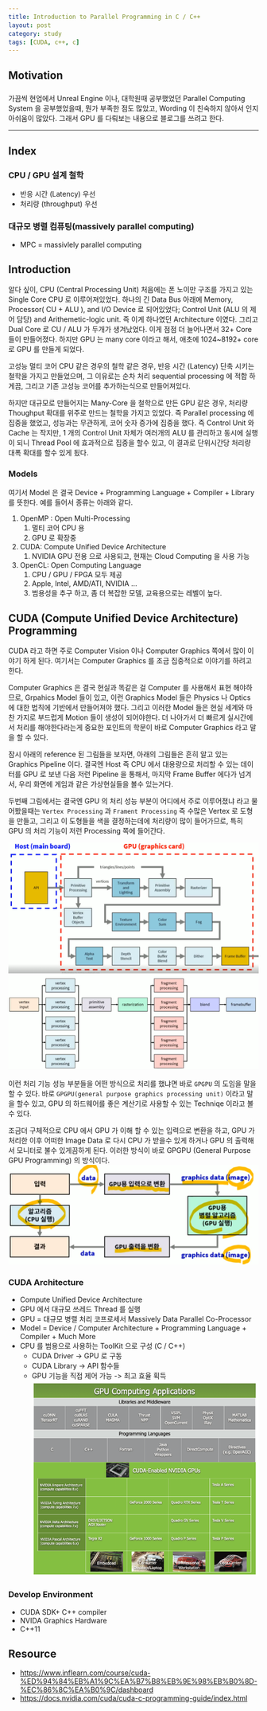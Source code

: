 ```yaml
---
title: Introduction to Parallel Programming in C / C++
layout: post
category: study
tags: [CUDA, c++, c]
---
```


## Motivation
###
가끔씩 현업에서 Unreal Engine 이나, 대학원때 공부했었던 Parallel Computing System 을 공부했었을때, 뭔가 부족한 점도 많았고, Wording 이 친숙하지 않아서 인지 아쉬움이 많았다. 그래서 GPU 를 다뤄보는 내용으로 블로그를 쓰려고 한다.

---
## Index

### CPU / GPU 설계 철학

* 반응 시간 (Latency) 우선
* 처리량 (throughput) 우선

### 대규모 병렬 컴퓨팅(massively parallel computing)

* MPC = massivlely parallel computing

## Introduction

알다 싶이, CPU (Central Processing Unit) 처음에는 폰 노이만 구조를 가지고 있는 Single Core CPU 로 이루어져있었다. 하나의 긴 Data Bus 아래에 Memory, Processor( CU + ALU ), and I/O Device 로 되어있었다; Control Unit (ALU 의 제어 담당) and Arithemetic-logic unit. 즉 이게 하나였던 Architecture 이였다. 그리고 Dual Core 로 CU / ALU 가 두개가 생겨났었다. 이게 점점 더 늘어나면서 32+ Core 들이 만들어졌다. 하지만 GPU 는 many core 이라고 해서, 애초에 1024~8192+ core 로 GPU 를 만들게 되었다.

고성능 멀티 코어 CPU 같은 경우의 철학 같은 경우, 반응 시간 (Latency) 단축 시키는 철학을 가지고 만들었으며, 그 이유로는 순차 처리 sequential processing 에 적합 하게끔, 그리고 기존 고성능 코어를 추가하는식으로 만들어져있다. 

하지만 대규모로 만들어지는 Many-Core 을 철학으로 만든 GPU 같은 경우, 처리량 Thoughput 확대를 위주로 만드는 철학을 가지고 있었다. 즉 Parallel processing 에 집중을 했었고, 성능과는 무관하게, 코어 숫자 증가에 집중을 했다. 즉 Control Unit 와 Cache 는 작지만, 1 개의 Control Unit 자체가 여러개의 ALU 를 관리하고 동시에 실행이 되니 Thread Pool 에 효과적으로 집중을 할수 있고, 이 결과로 단위시간당 처리량 대폭 확대를 할수 있게 됬다.

### Models
여기서 Model 은 결국 Device + Programming Language + Compiler + Library 를 뜻한다. 예를 들어서 종류는 아래와 같다.

1. OpenMP : Open Multi-Processing
   1. 멀티 코어 CPU 용 
   2. GPU 로 확장중
2. CUDA: Compute Unified Device Architecture
   1. NVIDIA GPU 전용 으로 사용되고, 현재는 Cloud Computing 을 사용 가능
3. OpenCL: Open Computing Language
   1. CPU / GPU / FPGA 모두 제공
   2. Apple, Intel, AMD/ATI, NVIDIA ...
   3. 범용성을 추구 하고, 좀 더 복잡한 모델, 교육용으로는 레벨이 높다.

## CUDA (Compute Unified Device Architecture) Programming

CUDA 라고 하면 주로 Computer Vision 이나 Computer Graphics 쪽에서 많이 이야기 하게 된다. 여기서는 Computer Graphics 를 조금 집중적으로 이야기를 하려고 한다.

Computer Graphics 은 결국 현실과 똑같은 걸 Computer 를 사용해서 표현 해야하므로, Grpahics Model 들이 있고, 이런 Graphics Model 들은 Physics 나 Optics 에 대한 법칙에 기반에서 만들어져야 했다. 그리고 이러한 Model 들은 현실 세계와 마찬 가지로 부드럽게 Motion 들이 생성이 되어야한다. 더 나아가서 더 빠르게 실시간에서 처리를 해야한다라는게 중요한 포인트의 학문이 바로 Computer Graphics 라고 말을 할 수 있다.

잠시 아래의 reference 된 그림들을 보자면, 아래의 그림들은 흔히 알고 있는 Graphics Pipeline 이다. 결국엔 Host 즉 CPU 에서 대용량으로 처리할 수 있는 데이터를 GPU 로 보낸 다음 저런 Pipeline 을 통해서, 마지막 Frame Buffer 에다가 넘겨서, 우리 화면에 게임과 같은 가상현실들을 볼수 있는거다. 

두번째 그림에서는 결국엔 GPU 의 처리 성능 부분이 어디에서 주로 이루어졌냐 라고 물어봤을때는 `Vertex Processing` 과 `Frament Processing` 즉 수많은 Vertex 로 도형을 만들고, 그리고 이 도형들을 색을 결정하는데에 처리량이 많이 들어가므로, 특히 GPU 의 처리 기능이 저런 Processing 쪽에 들어간다.

![CUDA 프로그래밍 (0) - C/C++/GPU 병렬 컴퓨팅(1)](../../../assets/img/photo/3-24-2024/image.png)
![CUDA 프로그래밍 (0) - C/C++/GPU 병렬 컴퓨팅(2)](../../../assets/img/photo/3-24-2024/image1.png)

이런 처리 기능 성능 부분들을 어떤 방식으로 처리를 했냐면 바로 `GPGPU` 의 도임을 말을 할 수 있다. 바로 `GPGPU(general purpose graphics processing unit)` 이라고 말을 할수 있고, GPU 의 하드웨어를 좋은 계산기로 사용할 수 있는 Techniqe 이라고 볼수 있다.

조금더 구체적으로 CPU 에서 GPU 가 이해 할 수 있는 입력으로 변환을 하고, GPU 가 처리한 이후 어떠한 Image Data 로 다시 CPU 가 받을수 있게 하거나 GPU 의 출력해서 모니터로 불수 있게끔하게 된다. 이러한 방식이 바로 GPGPU (General Purpose GPU Programming) 의 방식이다.
![CUDA 프로그래밍 (0) - C/C++/GPU 병렬 컴퓨팅(3)](../../../assets/img/photo/3-24-2024/image2.png)

### CUDA Architecture

* Compute Unified Device Architecture
* GPU 에서 대규모 쓰레드 Thread 를 실행
* GPU = 대규모 병렬 처리 코프로세서 Massively Data Parallel Co-Processor
* Model = Device / Computer Architecture + Programming Language + Compiler + Much More
* CPU 를 범용으로 사용하는 ToolKit 으로 구성 (C / C++)
  * CUDA Driver -> GPU 로 구동
  * CUDA Library -> API 함수들
  * GPU 기능을 직접 제어 가능 -> 최고 효율 획득
![GPU Computing Applications](../../../assets/img/photo/3-24-2024/image3.png)

### Develop Environment

* CUDA SDK+ C++ compiler
* NVIDA Graphics Hardware
* C++11

## Resource

* https://www.inflearn.com/course/cuda-%ED%94%84%EB%A1%9C%EA%B7%B8%EB%9E%98%EB%B0%8D-%EC%86%8C%EA%B0%9C/dashboard
* https://docs.nvidia.com/cuda/cuda-c-programming-guide/index.html